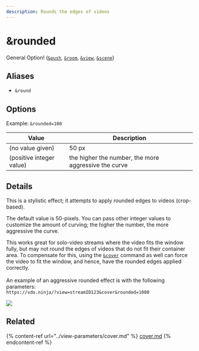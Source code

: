 ```yaml
---
description: Rounds the edges of videos
---
```


# \&rounded

General Option! ([`&push`](../../source-settings/push.md), [`&room`](../../general-settings/room.md), [`&view`](../view-parameters/view.md), [`&scene`](../view-parameters/scene.md))

## Aliases

* `&round`

## Options

Example: `&rounded=100`

| Value                    | Description                                          |
| ------------------------ | ---------------------------------------------------- |
| (no value given)         | 50 px                                                |
| (positive integer value) | the higher the number, the more aggressive the curve |

## Details

This is a stylistic effect; it attempts to apply rounded edges to videos (crop-based).

The default value is 50-pixels. You can pass other integer values to customize the amount of curving; the higher the number, the more aggressive the curve.

This works great for solo-video streams where the video fits the window fully, but may not round the edges of videos that do not fit their container area. To compensate for this, using the [`&cover`](../view-parameters/cover.md) command as well can force the video to fit the window, and hence, have the rounded edges applied correctly.\
\
An example of an aggressive rounded effect is with the following parameters: \
`https://vdo.ninja/?view=streamID123&cover&rounded=1000`

![](<../../.gitbook/assets/image (79).png>)

## Related

{% content-ref url="../view-parameters/cover.md" %}
[cover.md](../view-parameters/cover.md)
{% endcontent-ref %}
